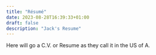 ```yaml
---
title: "Résumé"
date: 2023-08-28T16:39:33+01:00
draft: false
description: "Jack's Resume"
---
```


Here will go a C.V. or Resume as they call it in the US of A.
